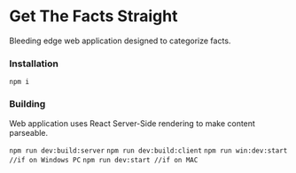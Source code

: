 # Get The Facts Straight
Bleeding edge web application designed to categorize facts.

### Installation
`npm i`

### Building
Web application uses React Server-Side rendering to make content parseable.

`npm run dev:build:server`
`npm run dev:build:client`
`npm run win:dev:start //if on Windows PC`
`npm run dev:start //if on MAC`
